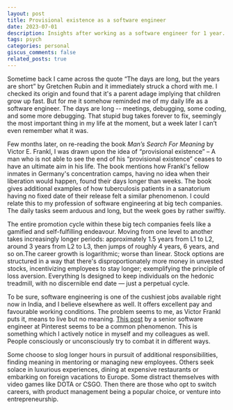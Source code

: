 ```yaml
---
layout: post
title: Provisional existence as a software engineer
date: 2023-07-01
description: Insights after working as a software engineer for 1 year.
tags: psych
categories: personal
giscus_comments: false
related_posts: true
---
```

Sometime back I came across the quote “The days are long, but the years are short” by Gretchen Rubin and it immediately struck a chord with me. I checked its origin and found that it's a parent adage implying that children grow up fast. But for me it somehow reminded me of my daily life as a software engineer. The days are long -- meetings, debugging, some coding, and some more debugging. That stupid bug takes forever to fix, seemingly the most important thing in my life at the moment, but a week later I can’t even remember what it was. 

Few months later, on re-reading the book <i>Man’s Search For Meaning</i> by Victor E. Frankl, I was drawn upon the idea of “provisional existence” – A man who is not able to see the end of his “provisional existence” ceases to have an ultimate aim in his life. The book mentions how Frankl's fellow inmates in Germany's concentration camps, having no idea when their liberation would happen, found their days longer than weeks. The book gives additional examples of how tuberculosis patients in a sanatorium having no fixed date of their release felt a similar phenomenon. I could relate this to my profession of software engineering at big tech companies. The daily tasks seem arduous and long, but the week goes by rather swiftly.

The entire promotion cycle within these big tech companies feels like a gamified and self-fulfilling endeavour. Moving from one level to another takes increasingly longer periods: approximately 1.5 years from L1 to L2, around 3 years from L2 to L3, then jumps of roughly 4 years, 6 years, and so on.The career growth is logarithmic; worse than linear. Stock options are structured in a way that there's disproportionately more money in unvested stocks, incentivizing employees to stay longer; exemplifying the principle of loss aversion. Everything Is designed to keep individuals on the hedonic treadmill, with no discernible end date — just a perpetual cycle.

To be sure, software engineering is one of the cushiest jobs available right now in India, and I believe elsewhere as well. It offers excellent pay and favourable working conditions. The problem seems to me, as Victor Frankl puts it, means to live but no meaning. <a href="https://www.jointaro.com/question/PeIMgVaRQj8sToE44qqr/i-feel-destined-for-mediocrity-is-there-a-way-out/">This post</a> by a senior software engineer at Pinterest seems to be a common phenomenon. This is something which I actively notice in myself and my colleagues as well. People consciously or unconsciously try to combat it in different ways. 

Some choose to slog longer hours in pursuit of additional responsibilities, finding meaning in mentoring or managing new employees. Others seek solace in luxurious experiences, dining at expensive restaurants or embarking on foreign vacations to Europe. Some distract themselves with video games like DOTA or CSGO. Then there are those who opt to switch careers, with product management being a popular choice, or venture into entrepreneurship.

